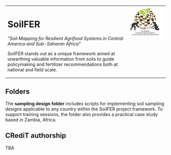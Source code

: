 <table style="width: 100%;">
  <tr>
    <td style="text-align: left; vertical-align: top; width: 75%;">
      <h1>SoilFER</h1>
      <p><em>“Soil Mapping for Resilient Agrifood Systems in Central America and Sub-Saharan Africa”</em></p>
      <p>SoilFER stands out as a unique framework aimed at unearthing valuable information from soils to guide policymaking and fertilizer recommendations both at national and field scale.</p>
    </td>
    <td style="text-align: right; vertical-align: top; width: 25%;">
      <img src="img/logo_soilfer.jpg" alt="SoilFER Logo" width="600px">
    </td>
  </tr>
</table>

## Folders

The **sampling design folder** includes scripts for implementing soil sampling designs applicable to any country within the SoilFER project framework. To support training sessions, the folder also provides a practical case study based in Zambia, Africa.

## CRediT authorship
TBA
